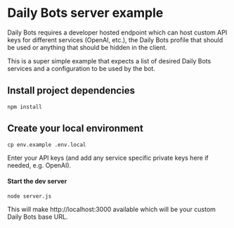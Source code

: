 # Daily Bots server example

Daily Bots requires a developer hosted endpoint which can host custom API keys
for different services (OpenAI, etc.), the Daily Bots profile that should be
used or anything that should be hidden in the client.

This is a super simple example that expects a list of desired Daily Bots
services and a configuration to be used by the bot.

## Install project dependencies

```shell
npm install
```

## Create your local environment

```shell
cp env.example .env.local
```

Enter your API keys (and add any service specific private keys here if needed,
e.g. OpenAI).

#### Start the dev server

```shell
node server.js
```

This will make http://localhost:3000 available which will be your custom Daily
Bots base URL.
